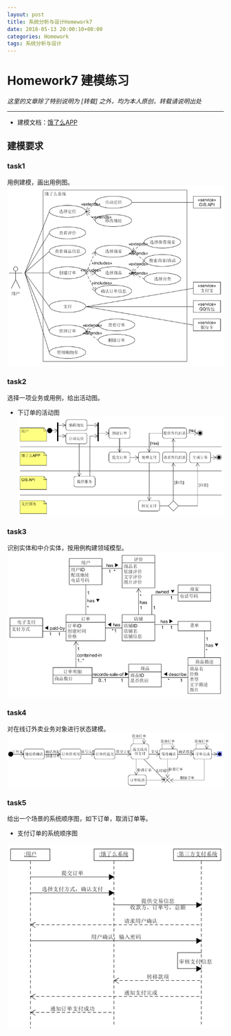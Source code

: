 ```yaml
---
layout: post
title: 系统分析与设计Homework7
date: 2018-05-13 20:00:10+00:00
categories: Homework
tags: 系统分析与设计
---
```


# Homework7 建模练习

*这里的文章除了特别说明为 [转载] 之外，均为本人原创，转载请说明出处*

----------

- 建模文档：[饿了么APP](https://github.com/dramaticTickets/dramatic-tickets/tree/master/documents/Modeling_Training)

## 建模要求
### task1
用例建模，画出用例图。
![](https://github.com/Dxiaocai666/model-exercise/raw/master/%E9%A5%BF%E4%BA%86%E4%B9%88%E7%94%A8%E4%BE%8B%E5%9B%BE.png)

### task2
选择一项业务或用例，给出活动图。

- 下订单的活动图
![](https://github.com/Dxiaocai666/model-exercise/raw/master/%E9%A5%BF%E4%BA%86%E4%B9%88%E6%B4%BB%E5%8A%A8%E5%9B%BE.png)

### task3
识别实体和中介实体，按用例构建领域模型。
![](https://github.com/Dxiaocai666/model-exercise/raw/master/%E9%A5%BF%E4%BA%86%E4%B9%88%E9%A2%86%E5%9F%9F%E6%A8%A1%E5%9E%8B.png)

### task4
对在线订外卖业务对象进行状态建模。
![](https://github.com/Dxiaocai666/model-exercise/raw/master/%E9%A5%BF%E4%BA%86%E4%B9%88%E7%8A%B6%E6%80%81%E5%9B%BE.png)

### task5
给出一个场景的系统顺序图，如下订单，取消订单等。

- 支付订单的系统顺序图

![](https://github.com/Dxiaocai666/model-exercise/raw/master/%E9%A5%BF%E4%BA%86%E4%B9%88%E7%B3%BB%E7%BB%9F%E9%A1%BA%E5%BA%8F%E5%9B%BE.png)
